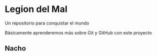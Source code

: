 # Legion del Mal

Un repositorio para conquistar el mundo

Básicamente aprenderemos más sobre Git y GitHub con este proyecto

## Nacho
